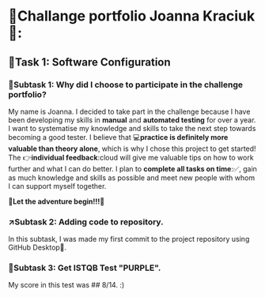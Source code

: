 # :dart:Challange portfolio Joanna Kraciuk🎯:
##  :pushpin:Task 1: Software Configuration
### :green_book:Subtask 1: Why did I choose to participate in the  challenge portfolio?

My name is Joanna. I decided to take part in the challenge because I have been developing my skills in **manual** and **automated testing** for over a year. I want to systematise my knowledge and skills to take the next step towards becoming a good tester. 
I believe that :computer:**practice is definitely more valuable than theory alone**, which is why I chose this project to get started! 
The :point_right:**individual feedback**:cloud will give me valuable tips on how to work further and what I can do better. I plan to **complete all tasks on time**::white_check_mark:, gain as much knowledge and skills as possible and meet new people with whom I can support myself together. 

:tada:**Let the adventure begin!!!**:tada:

### :arrow_upper_right:Subtask 2: Adding code to repository.

In this subtask, I was made my first commit to the project repository using GitHub Desktop:rocket:.

###  :pencil:Subtask 3: Get ISTQB Test "PURPLE".

My score in this test was ## 8/14.
:)
